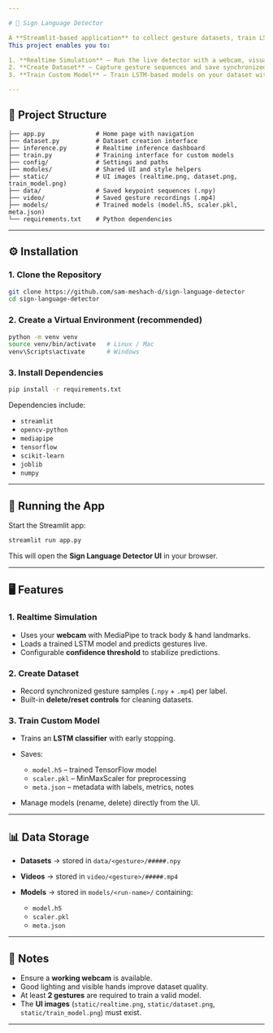 ```yaml
---

# 🤟 Sign Language Detector

A **Streamlit-based application** to collect gesture datasets, train LSTM models, and run **real-time sign language inference** using **MediaPipe** + **TensorFlow**.
This project enables you to:

1. **Realtime Simulation** – Run the live detector with a webcam, visualize keypoints, and get instant predictions.
2. **Create Dataset** – Capture gesture sequences and save synchronized `.npy` (keypoints) and `.mp4` (videos).
3. **Train Custom Model** – Train LSTM-based models on your dataset with one click, track metrics, and save artifacts.

---
```


## 📂 Project Structure

```
├── app.py              # Home page with navigation
├── dataset.py          # Dataset creation interface
├── inference.py        # Realtime inference dashboard
├── train.py            # Training interface for custom models
├── config/             # Settings and paths
├── modules/            # Shared UI and style helpers
├── static/             # UI images (realtime.png, dataset.png, train_model.png)
├── data/               # Saved keypoint sequences (.npy)
├── video/              # Saved gesture recordings (.mp4)
├── models/             # Trained models (model.h5, scaler.pkl, meta.json)
└── requirements.txt    # Python dependencies
```

---

## ⚙️ Installation

### 1. Clone the Repository

```bash
git clone https://github.com/sam-meshach-d/sign-language-detector
cd sign-language-detector
```

### 2. Create a Virtual Environment (recommended)

```bash
python -m venv venv
source venv/bin/activate   # Linux / Mac
venv\Scripts\activate      # Windows
```

### 3. Install Dependencies

```bash
pip install -r requirements.txt
```

Dependencies include:

* `streamlit`
* `opencv-python`
* `mediapipe`
* `tensorflow`
* `scikit-learn`
* `joblib`
* `numpy`

---

## 🚀 Running the App

Start the Streamlit app:

```bash
streamlit run app.py
```

This will open the **Sign Language Detector UI** in your browser.

---

## 🖥️ Features

### 1. Realtime Simulation

* Uses your **webcam** with MediaPipe to track body & hand landmarks.
* Loads a trained LSTM model and predicts gestures live.
* Configurable **confidence threshold** to stabilize predictions.

### 2. Create Dataset

* Record synchronized gesture samples (`.npy` + `.mp4`) per label.
* Built-in **delete/reset controls** for cleaning datasets.

### 3. Train Custom Model

* Trains an **LSTM classifier** with early stopping.
* Saves:

  * `model.h5` – trained TensorFlow model
  * `scaler.pkl` – MinMaxScaler for preprocessing
  * `meta.json` – metadata with labels, metrics, notes
* Manage models (rename, delete) directly from the UI.

---

## 📊 Data Storage

* **Datasets** → stored in `data/<gesture>/#####.npy`
* **Videos** → stored in `video/<gesture>/#####.mp4`
* **Models** → stored in `models/<run-name>/` containing:

  * `model.h5`
  * `scaler.pkl`
  * `meta.json`

---

## 🔑 Notes

* Ensure a **working webcam** is available.
* Good lighting and visible hands improve dataset quality.
* At least **2 gestures** are required to train a valid model.
* The **UI images** (`static/realtime.png`, `static/dataset.png`, `static/train_model.png`) must exist.

---